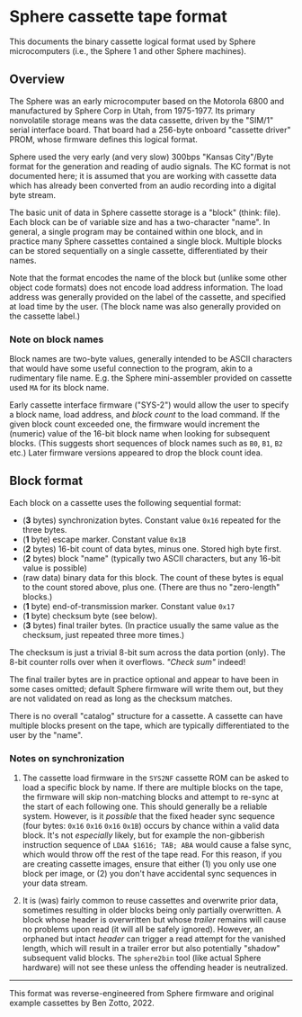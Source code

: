 # Sphere cassette tape format

This documents the binary cassette logical format used by Sphere microcomputers (i.e., the Sphere 1 and other Sphere machines). 

## Overview

The Sphere was an early microcomputer based on the Motorola 6800 and manufactured by Sphere Corp in Utah, from 1975-1977. Its primary nonvolatile storage means was the data cassette, driven by the "SIM/1" serial interface board. That board had a 256-byte onboard "cassette driver" PROM, whose firmware defines this logical format. 

Sphere used the very early (and very slow) 300bps "Kansas City"/Byte format for the generation and reading of audio signals. The KC format is not documented here; it is assumed that you are working with cassette data which has already been converted from an audio recording into a digital byte stream.

The basic unit of data in Sphere cassette storage is a "block" (think: file). Each block can be of variable size and has a two-character "name". In general, a single program may be contained within one block, and in practice many Sphere cassettes contained a single block. Multiple blocks can be stored sequentially on a single cassette, differentiated by their names.

Note that the format encodes the name of the block but (unlike some other object code formats) does not encode load address information. The load address was generally provided on the label of the cassette, and specified at load time by the user. (The block name was also generally provided on the cassette label.)

### Note on block names

Block names are two-byte values, generally intended to be ASCII characters that would have some useful connection to the program, akin to a rudimentary file name. E.g. the Sphere mini-assembler provided on cassette used `MA` for its block name. 

Early cassette interface firmware ("SYS-2") would allow the user to specify a block name, load address, and *block count* to the load command. If the given block count exceeded one, the firmware would increment the (numeric) value of the 16-bit block name when looking for subsequent blocks. (This suggests short sequences of block names such as `B0`, `B1`, `B2` etc.) Later firmware versions appeared to drop the block count idea.

## Block format

Each block on a cassette uses the following sequential format:

- (**3** bytes) synchronization bytes. Constant value `0x16` repeated for the three bytes.
- (**1** byte) escape marker. Constant value `0x1B`
- (**2** bytes) 16-bit count of data bytes, minus one. Stored high byte first.
- (**2** bytes) block "name" (typically two ASCII characters, but any 16-bit value is possible)
- (raw data) binary data for this block. The count of these bytes is equal to the count stored above, plus one. (There are thus no "zero-length" blocks.)
- (**1** byte) end-of-transmission marker. Constant value `0x17`
- (**1** byte) checksum byte (see below).
- (**3** bytes) final trailer bytes. (In practice usually the same value as the checksum, just repeated three more times.)

The checksum is just a trivial 8-bit sum across the data portion (only). The 8-bit counter rolls over when it overflows. _"Check sum"_ indeed!

The final trailer bytes are in practice optional and appear to have been in some cases omitted; default Sphere firmware will write them out, but they are not validated on read as long as the checksum matches.
 
There is no overall "catalog" structure for a cassette. A cassette can have multiple blocks present on the tape, which are typically differentiated to the user by the "name". 

### Notes on synchronization

1. The cassette load firmware in the `SYS2NF` cassette ROM can be asked to load a specific block by name. If there are multiple blocks on the tape, the firmware will skip non-matching blocks and attempt to re-sync at the start of each following one. This should generally be a reliable system. However, is it _possible_ that the fixed header sync sequence (four bytes: `0x16` `0x16` `0x16` `0x1B`) occurs by chance within a valid data block. It's not *especially* likely, but for example the non-gibberish instruction sequence of `LDAA $1616; TAB; ABA` would cause a false sync, which would throw off the rest of the tape read.
For this reason, if you are creating cassette images, ensure that either (1) you only use one block per image, or (2) you don't have accidental sync sequences in your data stream. 

2. It is (was) fairly common to reuse cassettes and overwrite prior data, sometimes resulting in older blocks being only partially overwritten. A block whose header is overwritten but whose *trailer* remains will cause no problems upon read (it will all be safely ignored). However, an orphaned but intact *header* can trigger a read attempt for the vanished length, which will result in a trailer error but also potentially "shadow" subsequent valid blocks. The `sphere2bin` tool (like actual Sphere hardware) will not see these unless the offending header is neutralized.

-----

This format was reverse-engineered from Sphere firmware and original example cassettes by Ben Zotto, 2022.

